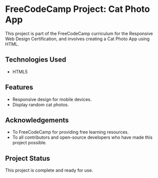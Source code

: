 # FreeCodeCamp Project: Cat Photo App

This project is part of the FreeCodeCamp curriculum for the Responsive Web Design Certification, and involves creating a Cat Photo App using HTML.

## Technologies Used

- HTML5


## Features

- Responsive design for mobile devices.
- Display random cat photos.


## Acknowledgements

- To FreeCodeCamp for providing free learning resources.
- To all contributors and open-source developers who have made this project possible.

## Project Status

This project is complete and ready for use.
